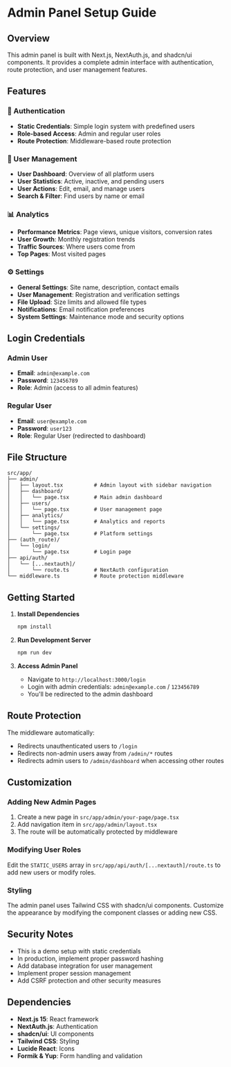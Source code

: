 # Admin Panel Setup Guide

## Overview
This admin panel is built with Next.js, NextAuth.js, and shadcn/ui components. It provides a complete admin interface with authentication, route protection, and user management features.

## Features

### 🔐 Authentication
- **Static Credentials**: Simple login system with predefined users
- **Role-based Access**: Admin and regular user roles
- **Route Protection**: Middleware-based route protection

### 👥 User Management
- **User Dashboard**: Overview of all platform users
- **User Statistics**: Active, inactive, and pending users
- **User Actions**: Edit, email, and manage users
- **Search & Filter**: Find users by name or email

### 📊 Analytics
- **Performance Metrics**: Page views, unique visitors, conversion rates
- **User Growth**: Monthly registration trends
- **Traffic Sources**: Where users come from
- **Top Pages**: Most visited pages

### ⚙️ Settings
- **General Settings**: Site name, description, contact emails
- **User Management**: Registration and verification settings
- **File Upload**: Size limits and allowed file types
- **Notifications**: Email notification preferences
- **System Settings**: Maintenance mode and security options

## Login Credentials

### Admin User
- **Email**: `admin@example.com`
- **Password**: `123456789`
- **Role**: Admin (access to all admin features)

### Regular User
- **Email**: `user@example.com`
- **Password**: `user123`
- **Role**: Regular User (redirected to dashboard)

## File Structure

```
src/app/
├── admin/
│   ├── layout.tsx          # Admin layout with sidebar navigation
│   ├── dashboard/
│   │   └── page.tsx        # Main admin dashboard
│   ├── users/
│   │   └── page.tsx        # User management page
│   ├── analytics/
│   │   └── page.tsx        # Analytics and reports
│   └── settings/
│       └── page.tsx        # Platform settings
├── (auth_route)/
│   └── login/
│       └── page.tsx        # Login page
├── api/auth/
│   └── [...nextauth]/
│       └── route.ts        # NextAuth configuration
└── middleware.ts           # Route protection middleware
```

## Getting Started

1. **Install Dependencies**
   ```bash
   npm install
   ```

2. **Run Development Server**
   ```bash
   npm run dev
   ```

3. **Access Admin Panel**
   - Navigate to `http://localhost:3000/login`
   - Login with admin credentials: `admin@example.com` / `123456789`
   - You'll be redirected to the admin dashboard

## Route Protection

The middleware automatically:
- Redirects unauthenticated users to `/login`
- Redirects non-admin users away from `/admin/*` routes
- Redirects admin users to `/admin/dashboard` when accessing other routes

## Customization

### Adding New Admin Pages
1. Create a new page in `src/app/admin/your-page/page.tsx`
2. Add navigation item in `src/app/admin/layout.tsx`
3. The route will be automatically protected by middleware

### Modifying User Roles
Edit the `STATIC_USERS` array in `src/app/api/auth/[...nextauth]/route.ts` to add new users or modify roles.

### Styling
The admin panel uses Tailwind CSS with shadcn/ui components. Customize the appearance by modifying the component classes or adding new CSS.

## Security Notes

- This is a demo setup with static credentials
- In production, implement proper password hashing
- Add database integration for user management
- Implement proper session management
- Add CSRF protection and other security measures

## Dependencies

- **Next.js 15**: React framework
- **NextAuth.js**: Authentication
- **shadcn/ui**: UI components
- **Tailwind CSS**: Styling
- **Lucide React**: Icons
- **Formik & Yup**: Form handling and validation
